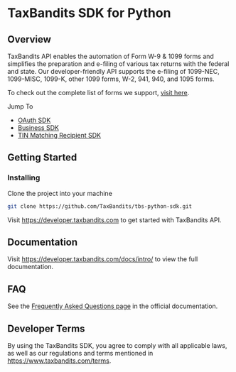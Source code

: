 # TaxBandits SDK for Python
## Overview
TaxBandits API enables the automation of Form W-9 & 1099 forms and simplifies the preparation and e-filing of various tax returns with the federal and state. Our developer-friendly API supports the e-filing of 1099-NEC, 1099-MISC, 1099-K, other 1099 forms, W-2, 941, 940, and 1095 forms.

To check out the complete list of forms we support, [visit here](https://developer.taxbandits.com/#forms).

Jump To
- [OAuth SDK](https://github.com/TaxBandits/tbs-python-sdk/tree/main/oauth-sdk)
- [Business SDK](https://github.com/TaxBandits/tbs-python-sdk/tree/main/business-sdk)
- [TIN Matching Recipient SDK](https://github.com/TaxBandits/tbs-python-sdk/tree/main/tin-matching-recipients-sdk)
## Getting Started

### Installing
Clone the project into your machine

```bash
git clone https://github.com/TaxBandits/tbs-python-sdk.git
```

Visit https://developer.taxbandits.com to get started with TaxBandits API.

## Documentation

Visit https://developer.taxbandits.com/docs/intro/ to view the full documentation.

## FAQ

See the [Frequently Asked Questions page](https://developer.taxbandits.com/docs/Faq/General) in the official documentation.

## Developer Terms

By using the TaxBandits SDK, you agree to comply with all applicable laws, as well as our regulations and terms mentioned in https://www.taxbandits.com/terms. 
